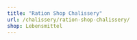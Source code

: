 ```yaml
---
title: "Ration Shop Chalissery"
url: /chalissery/ration-shop-chalissery/
shop: Lebensmittel
---
```

